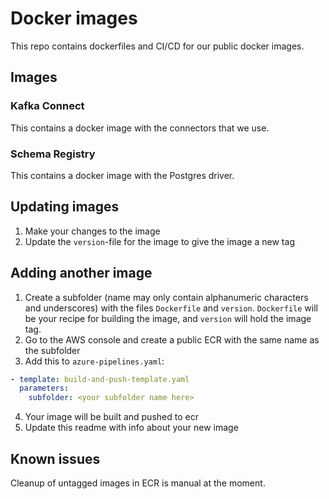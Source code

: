 # Docker images

This repo contains dockerfiles and CI/CD for our public docker images.

## Images

### Kafka Connect

This contains a docker image with the connectors that we use.

### Schema Registry

This contains a docker image with the Postgres driver.

## Updating images

1. Make your changes to the image
2. Update the `version`-file for the image to give the image a new tag

## Adding another image

1. Create a subfolder (name may only contain alphanumeric characters and underscores)
   with the files `Dockerfile` and `version`. `Dockerfile` will be your recipe
   for building the image, and `version` will hold the image tag.
2. Go to the AWS console and create a public ECR with the same name as the subfolder
3. Add this to `azure-pipelines.yaml`:

```yaml
- template: build-and-push-template.yaml
  parameters:
    subfolder: <your subfolder name here>
```

4. Your image will be built and pushed to ecr
5. Update this readme with info about your new image

## Known issues

Cleanup of untagged images in ECR is manual at the moment.
